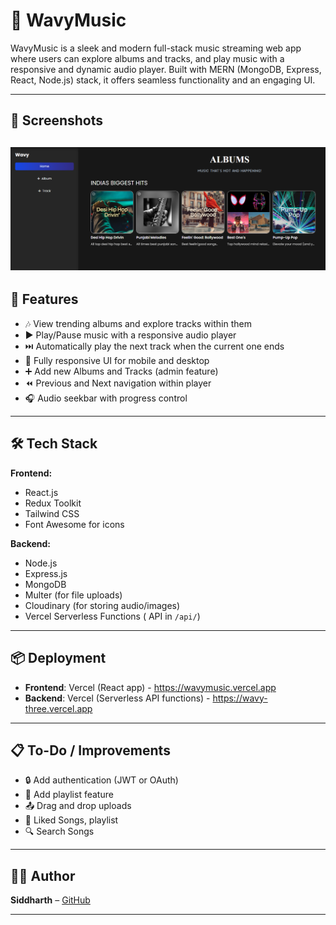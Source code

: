# 🎵 WavyMusic

WavyMusic is a sleek and modern full-stack music streaming web app where users can explore albums and tracks, and play music with a responsive and dynamic audio player. Built with MERN (MongoDB, Express, React, Node.js) stack, it offers seamless functionality and an engaging UI.

---

## 📸 Screenshots
![Desktop View](https://github.com/siddharth756/wavy/blob/main/wavy-frontend/src/assets/webview.png)
---

## 🚀 Features

- 🎶 View trending albums and explore tracks within them
- ▶️ Play/Pause music with a responsive audio player
- ⏭️ Automatically play the next track when the current one ends
- 📱 Fully responsive UI for mobile and desktop
- ➕ Add new Albums and Tracks (admin feature)
- ⏪ Previous and Next navigation within player
- 🎧 Audio seekbar with progress control

---

## 🛠️ Tech Stack

**Frontend:**
- React.js
- Redux Toolkit
- Tailwind CSS
- Font Awesome for icons

**Backend:**
- Node.js
- Express.js
- MongoDB
- Multer (for file uploads)
- Cloudinary (for storing audio/images)
- Vercel Serverless Functions ( API in `/api/`)

---

## 📦 Deployment

- **Frontend**: Vercel (React app) - https://wavymusic.vercel.app
- **Backend**: Vercel (Serverless API functions) - https://wavy-three.vercel.app

---

## 📋 To-Do / Improvements

- 🔒 Add authentication (JWT or OAuth)
- 📝 Add playlist feature
- 📤 Drag and drop uploads
- 💜 Liked Songs, playlist
- 🔍 Search Songs

---

## 👨‍💻 Author

**Siddharth** – [GitHub](https://github.com/siddharth756)

---